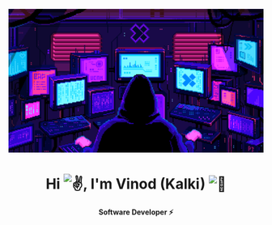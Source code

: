 <p align="center">
  <img src="./assets/wallpaper.gif" alt="Terminal Banner" />
</p>

<h1 align="center">
  Hi  <img src="https://fonts.gstatic.com/s/e/notoemoji/latest/270c_fe0f/512.gif" alt="✌" width="28" height="28">, I'm Vinod (Kalki) 
  <img src="https://fonts.gstatic.com/s/e/notoemoji/latest/1f409/512.gif" height="30" width="30" alt="🐉"/>
</h1>

<p align="center">
  <b>Software Developer ⚡ </b>
</p>
